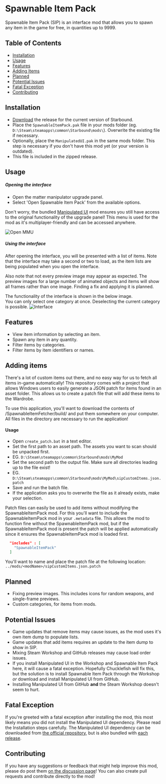 # Spawnable Item Pack
Spawnable Item Pack (SIP) is an interface mod that allows you to spawn any item in the game for free, in quantities up to 9999.

## Table of Contents
- [Installation](#installation)
- [Usage](#usage)
- [Features](#features)
- [Adding Items](#adding-items)
- [Planned](#planned)
- [Potential Issues](#potential-issues)
- [Fatal Exception](#fatal-exception)
- [Contributing](#contributing)

## Installation
* [Download](https://github.com/Silverfeelin/SpawnableItemPack/releases) the release for the current version of Starbound.
* Place the `SpawnableItemPack.pak` file in your mods folder (eg. `D:\Steam\steamapps\common\Starbound\mods\`). Overwrite the existing file if necessary.
* Optionally, place the `ManipulatedUI.pak` in the same mods folder. This step is necessary if you don't have this mod yet (or your version is outdated).
 * This file is included in the zipped release.

## Usage
##### Opening the interface
* Open the matter manipulator upgrade panel.
* Select 'Open Spawnable Item Pack' from the available options.

Don't worry, the bundled [Manipulated UI][mui] mod ensures you still have access to the original functionality of the upgrade panel! This menu is used for the mod as it's multiplayer-friendly and can be accessed anywhere.

![Open MMU](https://raw.githubusercontent.com/Silverfeelin/SpawnableItemPack/master/readme/openInterface.png "Open the matter manipulator upgrade panel")

##### Using the interface
After opening the interface, you will be presented with a list of items. Note that the interface may take a second or two to load, as the item lists are being populated when you open the interface.

Also note that not every preview image may appear as expected. The preview images for a large number of animated objects and items will show all frames rather than one image. Finding a fix and applying it is planned.

The functionality of the interface is shown in the below image.  
You can only select one category at once. Deselecting the current category is possible.
![Interface](https://raw.githubusercontent.com/Silverfeelin/SpawnableItemPack/master/readme/sip.png "Interface")

## Features
* View item information by selecting an item.
* Spawn any item in any quantity.
* Filter items by categories.
* Filter items by item identifiers or names.

## Adding items

There's a lot of custom items out there, and no easy way for us to fetch all items in-game automatically! This repository comes with a project that allows Windows users to easily generate a JSON patch for items found in an asset folder. This allows us to create a patch file that will add these items to the Wardrobe.

To use this application, you'll want to download the contents of /SpawnableItemFetcher/build/ and put them somewhere on your computer. All files in the directory are necessary to run the application!

#### Usage
* Open `create_patch.bat` in a text editor.
* Set the first path to an asset path. The assets you want to scan should be unpacked first.
 * EG. `D:\Steam\steamapps\common\Starbound\mods\MyMod`
* Set the second path to the output file. Make sure all directories leading up to the file exist!
* EG. `D:\Steam\steamapps\common\Starbound\mods\MyMod\sipCustomItems.json.patch`
* Save and run the batch file.
* If the application asks you to overwrite the file as it already exists, make your selection.

Patch files can easily be used to add items without modifying the SpawnableItemPack mod. For this you'll want to include the SpawnableItemPack mod in your `.metadata` file. This allows the mod to function fine without the SpawnableItemPack mod, but if the SpawnableItemPack mod is present the patch will be applied automatically since it ensures the SpawnableItemPack mod is loaded first.
```json
  "includes" : [
    "SpawnableItemPack"
  ]
```
You'll want to name and place the patch file at the following location:
`../mods/<modName>/sipCustomItems.json.patch`

## Planned
* Fixing preview images. This includes icons for random weapons, and single-frame previews.
* Custom categories, for items from mods.

## Potential Issues
* Game updates that remove items may cause issues, as the mod uses it's own item dump to populate lists.
* Game updates that add items requires an update to the item dump to show in SIP.
* Mixing Steam Workshop and GitHub releases may cause load order issues.
 * If you install Manipulated UI in the Workshop and Spawnable Item Pack here, it will cause a fatal exception. Hopefully Chucklefish will fix this, but the solution is to install Spawnable Item Pack through the Workshop *or* download and install Manipulated UI from GitHub.
 * Installing Manipulated UI from GitHub **and** the Steam Workshop doesn't seem to hurt.

## Fatal Exception
If you're greeted with a fatal exception after installing the mod, this most likely means you did not install the Manipulated UI dependency. Please read the Installation steps carefully.
The Manipulated UI dependency can be downloaded from [the official repository](https://github.com/Silverfeelin/Starbound-ManipulatedUI/releases), but is also bundled with [each release](https://github.com/Silverfeelin/SpawnableItemPack/releases).

## Contributing
If you have any suggestions or feedback that might help improve this mod, please do post them [on the discussion page](http://community.playstarbound.com/resources/spawnable-item-pack-spawn-all-items-for-free.515/)!
You can also create pull requests and contribute directly to the mod!

[mui]:(https://github.com/Silverfeelin/Starbound-ManipulatedUI)
[muiRelease]:(https://github.com/Silverfeelin/Starbound-ManipulatedUI/releases)
